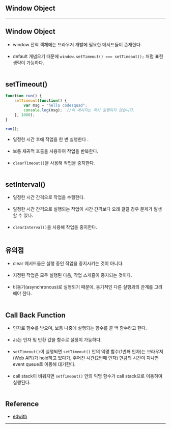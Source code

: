 Window Object
-------------

---

Window Object
-------------

-	window 전역 객체에는 브라우저 개발에 필요한 메서드들이 존재한다.<br><br>
-	default 개념으기 때문에 `window.setTimeout() === setTimeout();` 처럼 표현 생략이 가능하다.<br><br>

setTimeout()
------------

```javascript
function run() {
    setTimeout(function() {
        var msg = "hello codesquad";
        console.log(msg);  //이 메시지는 즉시 실행되지 않습니다.
    }, 1000);
}

run();
```

-	일정한 시간 후에 작업을 한 번 실행한다 .<br><br>
-	보통 재귀적 호출을 사용하여 작업을 반복한다.<br><br>
-	`clearTimeout()`을 사용해 작업을 중지한다.<br><br>

setInterval()
-------------

-	일정한 시간 간격으로 작업을 수행한다.<br><br>
-	일정한 시간 간격으로 실행되는 작업이 시간 간격보다 오래 걸릴 경우 문제가 발생할 수 있다.<br><br>
-	`clearInterval()`을 사용해 작업을 중지한다.<br><br>

유의점
------

-	clear 메서드들은 실행 중인 작업을 중지시키는 것이 아니다.<br><br>
-	지정된 작업은 모두 실행된 다음, 작업 스케쥴이 중지되는 것이다.<br><br>
-	비동기(asynchronous)로 실행되기 때문에, 동기적인 다른 실행과의 관계를 고려해야 한다.<br><br>

Call Back Function
------------------

-	인자로 함수를 받으며, 보통 나중에 실행되는 함수를 콜 백 함수라고 한다.<br><br>
-	Js는 인자 및 반환 값을 함수로 설정이 가능하다.<br><br>
-	`setTimeout()`이 실행되면 `setTimeout()` 안의 익명 함수(1번째 인자)는 브라우저(Web API)가 hold하고 있다가, 주어진 시간(2번째 인자) 만큼의 시간이 지나면 event queue로 이동해 대기한다.<br><br>
-	call stack이 비워지면 `setTimeout()` 안의 익명 함수가 call stack으로 이동하여 실행된다.<br><br>

Reference
---------

-	[edwith](https://www.edwith.org/boostcourse-web/lecture/16698/)

---

